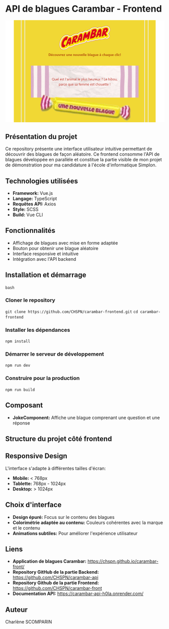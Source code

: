 # API de blagues Carambar - Frontend

![Illustration du générateur de blagues](src/assets/application.png)

## Présentation du projet
Ce repository présente une interface utilisateur intuitive permettant de découvrir des blagues de façon aléatoire. Ce frontend consomme l'API de blagues développée en parallèle et constitue la partie visible de mon projet de démonstration pour ma candidature à l'école d'informatique Simplon.


## Technologies utilisées 
- **Framework:** Vue.js
- **Langage:** TypeScript
- **Requêtes API:** Axios
- **Style:** SCSS
- **Build:** Vue CLI


## Fonctionnalités
- Affichage de blagues avec mise en forme adaptée
- Bouton pour obtenir une blague aléatoire
- Interface responsive et intuitive
- Intégration avec l'API backend


## Installation et démarrage
`bash`
### Cloner le repository
`git clone https://github.com/CHSPN/carambar-frontend.git`
`cd carambar-frontend`

### Installer les dépendances
`npm install`

### Démarrer le serveur de développement
`npm run dev`

### Construire pour la production
`npm run build`


## Composant
- **JokeComponent:** Affiche une blague comprenant une question et une réponse

## Structure du projet côté frontend


## Responsive Design
L'interface s'adapte à différentes tailles d'écran:
- **Mobile:** < 768px
- **Tablette:** 768px - 1024px
- **Desktop:** > 1024px


## Choix d'interface
- **Design épuré:** Focus sur le contenu des blagues
- **Colorimétrie adaptée au contenu:** Couleurs cohérentes avec la marque et le contenu
- **Animations subtiles:** Pour améliorer l'expérience utilisateur


## Liens
- **Application de blagues Carambar:** https://chspn.github.io/carambar-front/
- **Repository GitHub de la partie Backend:** https://github.com/CHSPN/carambar-api
- **Repository Github de la partie Frontend:** https://github.com/CHSPN/carambar-front
- **Documentation API:** https://carambar-api-h0la.onrender.com/


## Auteur
Charlène SCOMPARIN